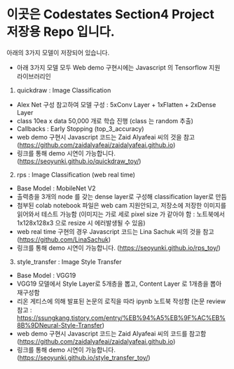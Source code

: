 # 이곳은 Codestates Section4 Project 저장용 Repo 입니다.

아래의 3가지 모델이 저장되어 있습니다.
* 아래 3가지 모델 모두 Web demo 구현시에는 Javascript 의 Tensorflow 지원 라이브러리인 

1. quickdraw : Image Classification
* Alex Net 구성 참고하여 모델 구성 : 5xConv Layer + 1xFlatten + 2xDense Layer
* class 10ea x data 50,000 개로 학습 진행 (class 는 random 추출)
* Callbacks : Early Stopping (top_3_accuracy) 
* web demo 구현시 Javascript 코드는 Zaid Alyafeai 씨의 것을 참고 (https://github.com/zaidalyafeai/zaidalyafeai.github.io)
* 링크를 통해 demo 시연이 가능합니다. (https://seoyunki.github.io/quickdraw_toy/)

2. rps : Image Classification (web real time)
* Base Model : MobileNet V2 
* 출력층을 3개의 node 를 갖는 dense layer로 구성해 classification layer로 만듬
* 첨부된 colab notebook 파일은 web cam 지원안되고, 저장소에 저장한 이미지를 읽어와서 테스트 가능함 (이미지는 가로 세로 pixel size 가 같아야 함 : 노트북에서 1x128x128x3 으로 resize 시 에러발생될 수 있음)
* web real time 구현의 경우 Javascript 코드는 Lina Sachuk 씨의 것을 참고 (https://github.com/LinaSachuk)
* 링크를 통해 demo 시연이 가능합니다. (https://seoyunki.github.io/rps_toy/)

3. style_transfer : Image Style Transfer
* Base Model : VGG19
* VGG19 모델에서 Style Layer로 5개층을 뽑고, Content Layer 로 1개층을 뽑아 재구성함
* 리온 게티스에 의해 발표된 논문의 로직을 따라 ipynb 노트북 작성함 (논문 review 참고 : https://ssungkang.tistory.com/entry/%EB%94%A5%EB%9F%AC%EB%8B%9DNeural-Style-Transfer)
* web demo 구현시 Javascript 코드는 Zaid Alyafeai 씨의 코드를 참고함 (https://github.com/zaidalyafeai/zaidalyafeai.github.io) 
* 링크를 통해 demo 시연이 가능합니다. (https://seoyunki.github.io/style_transfer_toy/)